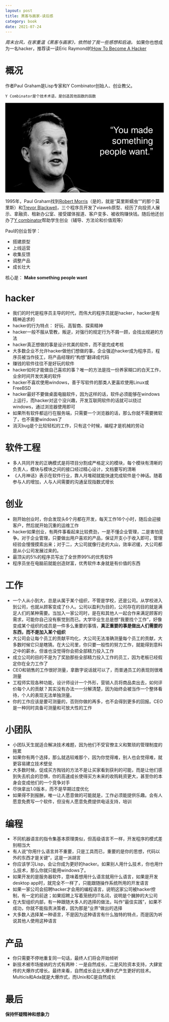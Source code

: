 ```yaml
---
layout: post
title: 黑客与画家-读后感
category: book
date: 2021-07-24
---
```


*周末台风，在家重温《黑客与画家》，依然给了我一些感想和启迪。* 如果你也想成为一名hacker，推荐读一读Eric Raymond的[How To Become A Hacker](http://www.catb.org/~esr/faqs/hacker-howto.html)

# 概况

作者Paul Graham是Lisp专家和Y Combinator创始人、创业教父。

    Y Combinator是个技术术语，是创造其他函数的函数

![Paul Graham](/img/paul.webp)

1995年，Paul Graham找到[Robert Morris](https://www.csail.mit.edu/person/robert-morris)（是的，就是“莫里斯蠕虫“”的那个莫里斯）和[Trevor Blackwell](http://tlb.org/)，三个程序员开发了viaweb原型、经历了向投资人展示、拿融资、租新办公室、接受媒体报道、客户变多、被收购赚快钱。随后他还创办了[Y combinator](https://www.ycombinator.com/people/)帮助学生创业（辅导、方法论和价值观等）

Paul的创业哲学：

- 搭建原型
- 上线运营
- 收集反馈
- 调整产品
- 成长壮大

核心是： **Make something people want**

# hacker

- 我们的时代是程序员主导的时代，而伟大的程序员就是hacker，hacker是有精神追求的
- hacker的行为特点： 好玩、高智商、探索精神
- hacker一般不服从管教，叛逆，对强行的规定行为不屑一顾，会找出规避的方法
- hacker真正想做的事是设计优美的软件，而不是完成考核
- 大多数企业不允许hacker做他们想做的事，企业强迫hacker成为程序员，程序员被当作技工，将产品经理的“构想”翻译成代码
- 赚钱的软件往往不是好玩的软件
- hacker如何才能做自己喜欢的事？唯一的方法是找一份养家糊口的白天工作，业余时间开发优美的软件
- hacker不喜欢使用windows，善于写软件的那类人更喜欢使用Linux或FreeBSD
- hacker最好不要做桌面电脑软件，因为这样的话，软件必须能够在windows上运行，而hacker对这个没兴趣，开发互联网软件的话就可以绕过windows，通过浏览器使用即可
- 如果所有软件都运行在服务端，只需要一个浏览器的话，那么你就不需要微软了，也不需要windows了
- 消灭bug是个比较轻松的工作，只有这个时候，编程才是机械的劳动

# 软件工程

- 多人共同开发的正确模式是将项目分割成严格定义的模块，每个模块有清晰的负责人，模块与模块之间的接口经过精心设计，文档要写的清晰
- 《人月神话》表示在软件行业，靠人月堆砌就能快速完成软件是个神话。随着参与人的增加，人与人间需要的沟通呈现指数式增长

# 创业

- 刚开始创业时，你会发现头6个月都在开发，每天工作16个小时，随后会迎接客户，然后就开始沉重的运维工作
- hacker如果创业，有两件事看起来比较费劲，一是不懂企业管理，二是害怕竞争。对于企业管理，只要做出用户喜欢的产品，保证开支小于收入即可，管理经验会慢慢摸索出来；对于二，大公司就像行走的大山，效率迟缓，大公司都是从小公司发展过来的。
- 最顶尖的5%的程序员写出了全世界99%的优秀软件
- 程序员坐在电脑前就能创造财富，优秀软件本身就是有价值的东西

# 工作

- 一个人从小到大，总是从属于某个组织，不管是学校，还是公司。从学校进入到公司，也就从顾客变成了仆人。公司以盈利为目的，公司存在的目的就是满足人们的某种需要。当加入一家公司时，是在和其他人一起合作来满足顾客的需求，可能你自己没有察觉到而已。大学毕业生总是想“我要找个工作”，好像变成某个组织的成员是一件多么重要的事情，**真正重要的事是做出人们需要的东西，而不是加入某个组织**
- 大公司会让每个员工的贡献平均化，大公司无法准确测量每个员工的贡献，大多数时候它只是瞎猜。在大公司里，你只要一般性的努力工作，就能得到意料之中的薪水，但谁也没觉得你会把全部精力投入工作
- 成立公司的目的不是为了奖励那些全部精力投入工作的员工，因为老板已经假定你在全力工作了
- CEO和销售的工作很好测量，拿数字说话就可以了，而普通员工的表现则很难测量
- 工程师实现各种功能，设计师设计一个外形，营销人员将商品卖出去，如何评价每个人的贡献？其实没有办法一一分解清楚，因为始终会被当作一个整体看待，个人的表现无法单独测量。
- 你的工作应该是要可测量的，否则你做的再多，也不会得到更多的回报。CEO是一种同时具备可测量和可放大性的工作

# 小团队

- 小团队天生就适合解决技术难题，因为他们不受官僚主义和繁琐的管理制度的拖累
- 如果你有两个选择，那么就选较难那个，因为你觉得难，别人也会觉得难，就更容易建立技术壁垒
- 大多数时候，促成买方掏钱的方法不是让买家看到获利的可能，而是让他们感到失去机会的恐惧，你的高速成长使得买方未来的收购耗资更大，甚至你的本身会变成他们的一个竞争对手
- 尽快拿出1.0版本，而不是早期过度优化
- 如果得不到报酬，唯一让人愿意做的可能就是，工作必须能提供乐趣。会有人愿意免费写一个软件，但没有人愿意免费提供电话支持，培训

# 编程

- 不同机器语言的指令集基本原理类似，但高级语言不一样，开发程序的模式差别相当大
- 有人说“你用什么语言并不重要，只是工具而已，重要的是你的思想，代码以外的东西才是关键”，这是一派胡言
- 你应该学习Lisp，会让你成为更好的hacker。如果别人用什么技术，你也用什么技术，那么你就只能用windows了。
- 如果开发的是服务器软件，意味着想用什么语言就用什么语言，如果是开发desktop app时，就完全不一样了，只能跟随操作系统所用的开发语言
- 如果一家公司会招聘hacker才会用的编程语言，说明这家公司被hacker控制，有一定的前途；如果招聘上写着笼统的IT名词，说明是个臃肿的大公司
- 在大型组织内部，有一种跟随大多人的选择的做法，叫作“最佳实践”，如果不成功，你就不能指责决策者，因为那是“业界”做出的选择
- 大多数人选择某一种语言，不是因为这种语言有什么独特的特点，而是因为听说其他人使用这种语言

# 产品

- 你只需要不停地重复同一句话，最终人们将会开始倾听
- 新技术被市场接纳的方式有两种：一是自然成长，二是风险资本支持，大肆宣传的大爆炸式增长。最终来看，自然成长会比大爆炸式产生更好的技术。Multicis和Ada就是大爆炸式，而Unix和C是自然成长

# 最后

**保持怀疑精神和想象力**
